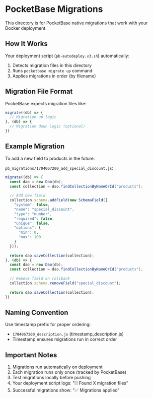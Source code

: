 # PocketBase Migrations

This directory is for PocketBase native migrations that work with your Docker deployment.

## How It Works

Your deployment script (`pb-autodeploy.v3.sh`) automatically:
1. Detects migration files in this directory
2. Runs `pocketbase migrate up` command
3. Applies migrations in order (by filename)

## Migration File Format

PocketBase expects migration files like:
```javascript
migrate((db) => {
  // Migration up logic
}, (db) => {
  // Migration down logic (optional)
})
```

## Example Migration

To add a new field to products in the future:

`pb_migrations/1704067200_add_special_discount.js`:
```javascript
migrate((db) => {
  const dao = new Dao(db);
  const collection = dao.findCollectionByNameOrId("products");
  
  // Add new field
  collection.schema.addField(new SchemaField({
    "system": false,
    "name": "special_discount",
    "type": "number",
    "required": false,
    "unique": false,
    "options": {
      "min": 0,
      "max": 100
    }
  }));
  
  return dao.saveCollection(collection);
}, (db) => {
  const dao = new Dao(db);
  const collection = dao.findCollectionByNameOrId("products");
  
  // Remove field on rollback
  collection.schema.removeField("special_discount");
  
  return dao.saveCollection(collection);
})
```

## Naming Convention

Use timestamp prefix for proper ordering:
- `1704067200_description.js` (timestamp_description.js)
- Timestamp ensures migrations run in correct order

## Important Notes

1. Migrations run automatically on deployment
2. Each migration runs only once (tracked by PocketBase)
3. Test migrations locally before pushing
4. Your deployment script logs: "🗄️ Found X migration files"
5. Successful migrations show: "✅ Migrations applied"